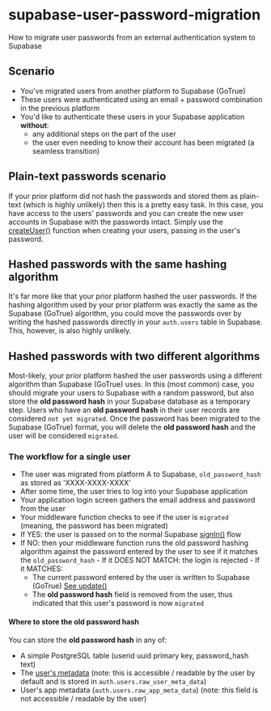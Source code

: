 # supabase-user-password-migration
How to migrate user passwords from an external authentication system to Supabase

## Scenario
- You've migrated users from another platform to Supabase (GoTrue)
- These users were authenticated using an email + password combination in the previous platform
- You'd like to authenticate these users in your Supabase application **without**:
  - any additional steps on the part of the user
  - the user even needing to know their account has been migrated (a seamless transition)
  
## Plain-text passwords scenario
If your prior platform did not hash the passwords and stored them as plain-text (which is highly unlikely) then this is a pretty easy task.  In this case, you have access to the users' passwords and you can create the new user accounts in Supabase with the passwords intact.  Simply use the [createUser()](https://supabase.com/docs/reference/javascript/auth-api-createuser) function when creating your users, passing in the user's password.

## Hashed passwords with the same hashing algorithm
It's far more like that your prior platform hashed the user passwords.  If the hashing algorithm used by your prior platform was exactly the same as the Supabase (GoTrue) algorithm, you could move the passwords over by writing the hashed passwords directly in your `auth.users` table in Supabase.  This, however, is also highly unlikely.

## Hashed passwords with two different algorithms
Most-likely, your prior platform hashed the user passwords using a different algorithm than Supabase (GoTrue) uses.  In this (most common) case, you should migrate your users to Supabase with a random password, but also store the **old password hash** in your Supabase database as a temporary step.  Users who have an **old password hash** in their user records are considered `not yet migrated`.  Once the password has been migrated to the Supabase (GoTrue) format, you will delete the **old password hash** and the user will be considered `migrated`.

### The workflow for a single user
-  The user was migrated from platform A to Supabase, `old_password_hash` as stored as 'XXXX-XXXX-XXXX'
-  After some time, the user tries to log into your Supabase application
-  Your application login screen gathers the email address and password from the user
-  Your middleware function checks to see if the user is `migrated` (meaning, the password has been migrated)
  -  If YES: the user is passed on to the normal Supabase [signIn()](https://supabase.com/docs/reference/javascript/auth-signin) flow
  -  If NO: then your middleware function runs the old password hashing algorithm against the password entered by the user to see if it matches the `old_password_hash`
    - If it DOES NOT MATCH: the login is rejected
    - If it MATCHES: 
      - The current password entered by the user is written to Supabase (GoTrue) [See update()](https://supabase.com/docs/reference/javascript/auth-update#update-password-for-authenticated-user)
      - The **old password hash** field is removed from the user, thus indicated that this user's password is now `migrated`

#### Where to store the **old password hash**
You can store the **old password hash** in any of:
- A simple PostgreSQL table (userid uuid primary key, password_hash text)
- The [user's metadata](https://supabase.com/docs/reference/javascript/auth-update#update-a-users-metadata) (note: this is accessible / readable by the user by default and is stored in `auth.users.raw_user_meta_data`)
- User's app metadata (`auth.users.raw_app_meta_data`) (note: this field is not accessible / readable by the user)


